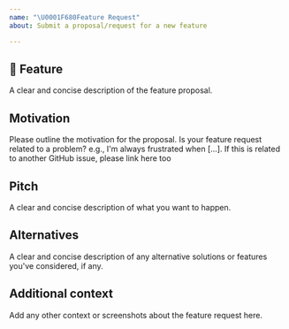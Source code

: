 ```yaml
---
name: "\U0001F680Feature Request"
about: Submit a proposal/request for a new feature

---
```


## 🚀 Feature

A clear and concise description of the feature proposal.

## Motivation

Please outline the motivation for the proposal. Is your feature request related
to a problem? e.g., I'm always frustrated when [...]. If this is related to
another GitHub issue, please link here too

## Pitch

A clear and concise description of what you want to happen.

## Alternatives

A clear and concise description of any alternative solutions or features you've
considered, if any.

## Additional context

Add any other context or screenshots about the feature request here.
